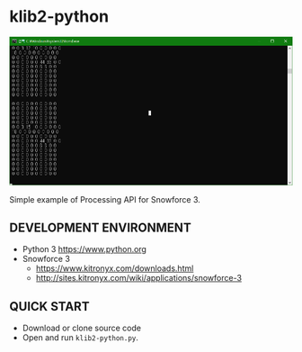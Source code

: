 # klib2-python

![Origin](img/KLib2_python_Demo.png)

Simple example of Processing API for Snowforce 3.

DEVELOPMENT ENVIRONMENT
-----------------------
* Python 3 https://www.python.org
* Snowforce 3
   * https://www.kitronyx.com/downloads.html
   * http://sites.kitronyx.com/wiki/applications/snowforce-3

QUICK START
-----------
* Download or clone source code
* Open and run `klib2-python.py`.
